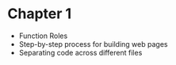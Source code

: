 # Chapter 1

- Function Roles
- Step-by-step process for building web pages
- Separating code across different files
